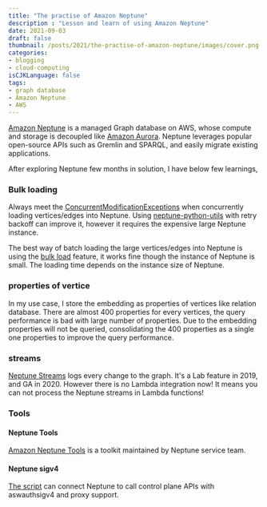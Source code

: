 ```yaml
---
title: "The practise of Amazon Neptune"
description : "Lesson and learn of using Amazon Neptune"
date: 2021-09-03
draft: false
thumbnail: /posts/2021/the-practise-of-amazon-neptune/images/cover.png
categories:
- blogging
- cloud-computing
isCJKLanguage: false
tags:
- graph database
- Amazon Neptune
- AWS
---
```


[Amazon Neptune][neptune] is a managed Graph database on AWS, whose compute and storage is decoupled like [Amazon Aurora][aurora]. Neptune leverages popular open-source APIs such as Gremlin and SPARQL, and easily migrate existing applications. 

<!--more-->

After exploring Neptune few months in solution, I have below few learnings,

### Bulk loading

Always meet the [ConcurrentModificationExceptions][concurrent-modification-exception] when concurrently loading vertices/edges into Neptune. Using [neptune-python-utils][neptune-python-utils] with retry backoff can improve it, however it requires the expensive large Neptune instance.

The best way of batch loading the large vertices/edges into Neptune is using the [bulk load][bulk-load] feature, it works fine though the instance of Neptune is small. The loading time depends on the instance size of Neptune.

### properties of vertice

In my use case, I store the embedding as properties of vertices like relation database. There are almost 400 properties for every vertices, the query performance is bad with large number of properties. Due to the embedding properties will not be queried, consolidating the 400 properties as a single one properties to improve the query performance.

### streams

[Neptune Streams][streams] logs every change to the graph. It's a Lab feature in 2019, and GA in 2020. However there is no Lambda integration now! It means you can not process the Neptune streams in Lambda functions!

### Tools

#### Neptune Tools

[Amazon Neptune Tools][neptune-tools] is a toolkit maintained by Neptune service team.

#### Neptune sigv4

[The script][neptunesig] can connect Neptune to call control plane APIs with aswauthsigv4 and  proxy support.


[neptune]: https://aws.amazon.com/neptune/
[aurora]: https://aws.amazon.com/blogs/database/introducing-the-aurora-storage-engine/
[concurrent-modification-exception]: https://docs.aws.amazon.com/neptune/latest/userguide/transactions-exceptions.html
[neptune-python-utils]: https://github.com/awslabs/amazon-neptune-tools/tree/master/neptune-python-utils
[bulk-load]: https://docs.aws.amazon.com/neptune/latest/userguide/bulk-load.html
[streams]: https://docs.aws.amazon.com/neptune/latest/userguide/streams.html
[neptune-tools]: https://github.com/awslabs/amazon-neptune-tools
[neptunesig]: https://gist.github.com/zxkane/75ebb9ceec06d460582b079708dcca56